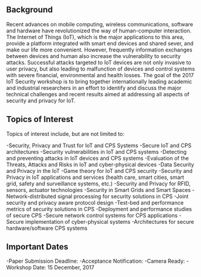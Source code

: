 Background
----------

Recent advances on mobile computing, wireless communications, software and hardware have revolutionized the way of human-computer interaction. The Internet of Things (IoT), which is the major applications to this area, provide a platform integrated with smart end devices and shared sever, and make our life more convenient. However, frequently information exchanges between devices and human also increase the vulnerability to security attacks. Successful attacks targeted to IoT devices are not only invasive to user privacy, but also leading to malfunction of devices and control systems with severe financial, environmental and health losses. The goal of the 2017 IoT Security workshop is to bring together internationally leading academic and industrial researchers in an effort to identify and discuss the major technical challenges and recent results aimed at addressing all aspects of security and privacy for IoT.

Topics of Interest
------------------

Topics of interest include, but are not limited to:

-Security, Privacy and Trust for IoT and CPS Systems
-Secure IoT and CPS architectures 
-Security vulnerabilities in IoT and CPS systems
-Detecting and preventing attacks in IoT devices and CPS systems
-Evaluation of the Threats, Attacks and Risks in IoT and cyber-physical devices
-Data Security and Privacy in the IoT 
-Game theory for IoT and CPS security
-Security and Privacy in IoT applications and services (health care, smart cities, smart grid, safety and surveillance systems, etc.)
-Security and Privacy for RFID, sensors, actuator technologies
-Security in Smart Grids and Smart Spaces
-Network-distributed signal processing for security solutions in CPS
-Joint security and privacy aware protocol design
-Test-bed and performance metrics of security solutions in CPS
-Deployment and performance studies of secure CPS
-Secure network control systems for CPS applications
-Secure implementation of cyber-physical systems
-Architectures for secure hardware/software CPS systems
 
Important Dates
---------------
-Paper Submission Deadline:
-Acceptance Notification:
-Camera Ready:
-Workshop Date: 15 December, 2017
